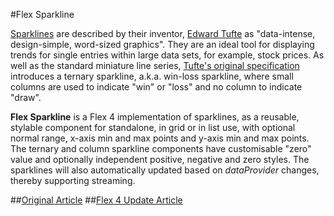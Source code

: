#Flex Sparkline

[Sparklines](http://en.wikipedia.org/wiki/Sparkline) are described by their inventor, [Edward Tufte](http://www.edwardtufte.com/tufte/) as "data-intense, design-simple, word-sized graphics". They are an ideal tool for displaying trends for single entries within large data sets, for example, stock prices. As well as the standard miniature line series, [Tufte's original specification](http://www.edwardtufte.com/bboard/q-and-a-fetch-msg?msg_id=0001OR&topic_id=1) introduces a ternary sparkline, a.k.a. win-loss sparkline, where small columns are used to indicate "win" or "loss" and no column to indicate "draw".

**Flex Sparkline** is a Flex 4 implementation of sparklines, as a reusable, stylable component for standalone, in grid or in list use, with optional normal range, x-axis min and max points and y-axis min and max points.  The ternary and column sparkline components have customisable "zero" value and optionally independent positive, negative and zero styles.  The sparklines will also automatically updated based on *dataProvider* changes, thereby supporting streaming.

##[Original Article](http://www.scottlogic.com/blog/2010/02/08/flex-sparkline.html)
##[Flex 4 Update Article](http://www.scottlogic.com/blog/2011/04/19/updating-flex-sparkline-to-flex-4.html)